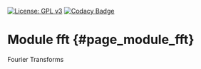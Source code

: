 [![License: GPL v3](https://img.shields.io/badge/License-GPL%20v3-blue.svg)](http://www.gnu.org/licenses/gpl-3.0) [![Codacy Badge](https://api.codacy.com/project/badge/Grade/537355d444fb4e6595fb352fb0e14d1b)](https://www.codacy.com/gh/milk-org/fft?utm_source=github.com&amp;utm_medium=referral&amp;utm_content=milk-org/fft&amp;utm_campaign=Badge_Grade)

# Module fft {#page_module_fft}

Fourier Transforms

